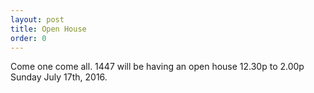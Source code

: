```yaml
--- 
layout: post
title: Open House
order: 0
---
```


Come one come all.  1447 will be having an open house 12.30p to 2.00p Sunday July 17th, 2016.